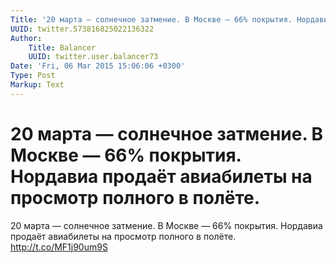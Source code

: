 ```yaml
---
Title: '20 марта — солнечное затмение. В Москве — 66% покрытия. Нордавиа продаёт авиабилеты на просмотр полного в полёте.'
UUID: twitter.573816825022136322
Author:
    Title: Balancer
    UUID: twitter.user.balancer73
Date: 'Fri, 06 Mar 2015 15:06:06 +0300'
Type: Post
Markup: Text
---
```


# 20 марта — солнечное затмение. В Москве — 66% покрытия. Нордавиа продаёт авиабилеты на просмотр полного в полёте.

20 марта — солнечное затмение. В Москве — 66% покрытия.
Нордавиа продаёт авиабилеты на просмотр полного в полёте.
http://t.co/MF1j90um9S